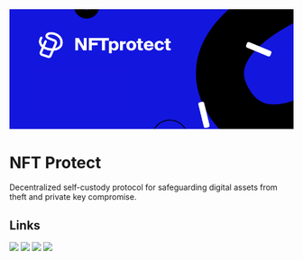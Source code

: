 <img src="https://github.com/NFT-Protect/.github/raw/main/profile/git-thumbnail.png" width="1200">

# NFT Protect 

Decentralized self-custody protocol for safeguarding digital assets from theft and private key compromise.

## Links

<!-- [![](https://img.shields.io/badge/Medium-12100E?style=for-the-badge&logo=medium&logoColor=white)](https://go.nftprotect.app/medium) -->
[![](https://img.shields.io/badge/Twitter-1DA1F2?style=for-the-badge&logo=medium&logoColor=white)](https://go.nftprotect.app/twitter)
[![](https://img.shields.io/badge/Discord-7289DA?style=for-the-badge&logo=medium&logoColor=white)](https://go.nftprotect.app/discord)
[![](https://img.shields.io/badge/Facebook-1877F2?style=for-the-badge&logo=medium&logoColor=white)](https://go.nftprotect.app/facebook)
[![](https://img.shields.io/badge/LinkedIn-0077B5?style=for-the-badge&logo=medium&logoColor=white)](https://go.nftprotect.app/linkedin)

